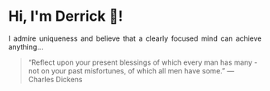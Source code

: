 # Hi, I'm Derrick 👋!
<p align="justify">I admire uniqueness and believe that a clearly focused mind can achieve anything...</p> 
<!-- #quote-start -->
<blockquote>&ldquo;Reflect upon your present blessings of which every man has many - not on your past misfortunes, of which all men have some.&rdquo; &mdash; <footer>Charles Dickens</footer></blockquote>
<!-- #quote-end -->
